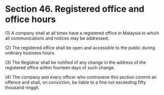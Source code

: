 # Section 46. Registered office and office hours

\(1\) A company shall at all times have a registered office in Malaysia to which all communications and notices may be addressed.

\(2\) The registered office shall be open and accessible to the public during ordinary business hours.

\(3\) The Registrar shall be notified of any change in the address of the registered office within fourteen days of such change.

\(4\) The company and every officer who contravene this section commit an offence and shall, on conviction, be liable to a fine not exceeding fifty thousand ringgit.

